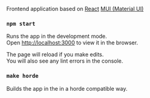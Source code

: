 Frontend application based on [React](https://reactjs.org)
[MUI (Material UI)](https://mui.com)  

### `npm start`

Runs the app in the development mode.\
Open [http://localhost:3000](http://localhost:3000) to view it in the browser.

The page will reload if you make edits.\
You will also see any lint errors in the console.

### `make horde`

Builds the app in the in a horde compatible way.

